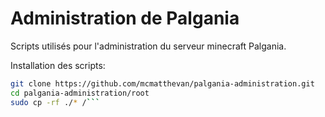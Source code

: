 # Administration de Palgania
Scripts utilisés pour l'administration du serveur minecraft Palgania.

Installation des scripts:
```bash
git clone https://github.com/mcmatthevan/palgania-administration.git
cd palgania-administration/root
sudo cp -rf ./* /```
